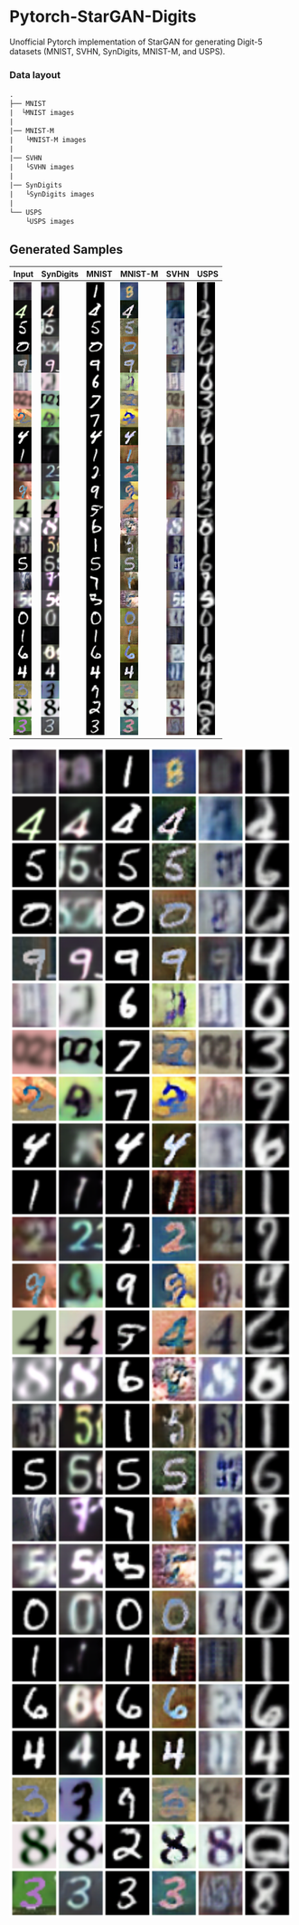 # Pytorch-StarGAN-Digits
Unofficial Pytorch implementation of StarGAN for generating Digit-5 datasets (MNIST, SVHN, SynDigits, MNIST-M, and USPS).

### Data layout
    .
    ├── MNIST 
    |  └MNIST images
    |
    |── MNIST-M
    |	└MNIST-M images
    |
    |── SVHN  
    |	└SVHN images
    |
    |── SynDigits
    |	└SynDigits images
    |
    └── USPS
    	└USPS images

## Generated Samples
Input | SynDigits | MNIST | MNIST-M | SVHN | USPS 
--- | --- | --- | --- | --- | ---
![Input](/Results/Input.png) | ![SynDigits](/Results/SynDigits.png) | ![MNIST](/Results/MNIST.png) | ![MNIST-M](/Results/MNISTM.png) | ![SVHN](/Results/SVHN.png) | ![USPS](/Results/USPS.png) 

<img src="/Results/Digits.png" width="500"></img>
